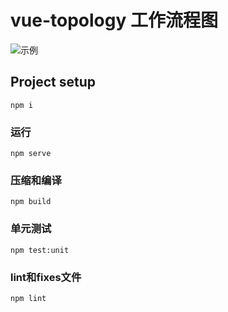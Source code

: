# vue-topology 工作流程图

![示例](https://github.com/happydele/vue-topology/blob/master/src/assets/canvas.png)

## Project setup

```
npm i
```

### 运行

```
npm serve
```

### 压缩和编译

```
npm build
```

### 单元测试

```
npm test:unit
```

### lint和fixes文件

```
npm lint
```
